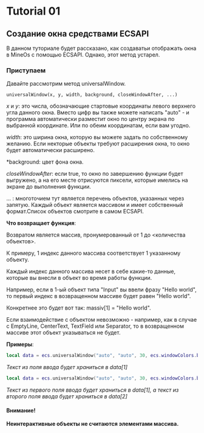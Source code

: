 # Tutorial 01
## Создание окна средствами ECSAPI

В данном туториале будет рассказано, как создаватьи отображать окна в MineOs с помощью ECSAPI. Однако, этот метод устарел.

### Приступаем
Давайте рассмотрим метод universalWindow.

	universalWindow(x, y, width, background, closeWindowAfter, ...)
*x* и *y*: это числа, обозначающие стартовые координаты левого верхнего угла данного окна.
	Вместо цифр вы также можете написать "auto" - и программа автоматически разместит окно
	по центру экрана по выбранной координате. Или по обеим координатам, если вам угодно.
	 
*width*: это ширина окна, которую вы можете задать по собственному желанию. Если некторые
объекты требуют расширения окна, то окно будет автоматически расширено.

*background: цвет фона окна.

*closeWindowAfter*: eсли true, то окно по завершению функции будет выгружено, а на его месте
отрисуются пиксели, которые имелись на экране до выполнения функции.

... : многоточием тут является перечень объектов, указанных через запятую. Каждый объект
	является массивом и имеет собственный формат.Список объектов смотрите в самом ECSAPI.
    
**Что возвращает функция**:
		
Возвратом является массив, пронумерованный от 1 до <количества объектов>. 

К примеру, 1 индекс данного массива соответствует 1 указанному объекту.
        
Каждый индекс данного массива несет в себе какие-то данные, которые вы внесли в объект во время работы функции.
        
Например, если в 1-ый объект типа "Input" вы ввели фразу "Hello world", то первый индекс в возвращенном массиве будет равен "Hello world".
        
Конкретнее это будет вот так: massiv[1] = "Hello world".

Если взаимодействие с объектом невозможно - например, как в случае с EmptyLine, CenterText, TextField или Separator, то в возвращенном массиве этот объект указываться не будет.

**Примеры**:

```lua
local data = ecs.universalWindow("auto", "auto", 30, ecs.windowColors.background, true, {"EmptyLine"}, {"CenterText", 0x262626, "Заголовок окна"}, {"EmptyLine"}, {"Input", 0x262626, 0x880000, "Поле ввода"}, {"EmptyLine"}, {"Button", {0xbbbbbb, 0xffffff, "Кнопка"}})
```

*Текст из поля ввода будет храниться в data[1]*

```lua
local data = ecs.universalWindow("auto", "auto", 30, ecs.windowColors.background, true, {"EmptyLine"}, {"CenterText", 0x262626, "Заголовок окна"}, {"EmptyLine"}, {"Input", 0x262626, 0x880000, "Поле ввода"},{"Input", 0x262626, 0x880000, "Поле ввода #2"}, {"EmptyLine"}, {"Button", {0xbbbbbb, 0xffffff, "Кнопка"}})
```

*Текст из первого поля ввода будет храниться в data[1], а текст из второго поля ввода будет храниться в data[2]*

#### Внимание!
**Неинтерактивные объекты не считаются элементами массива.**
